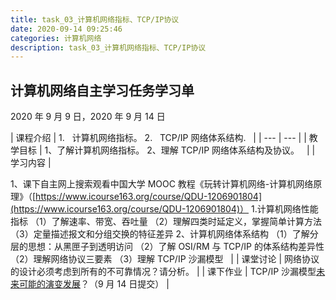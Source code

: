 ```yaml
---
title: task_03_计算机网络指标、TCP/IP协议
date: 2020-09-14 09:25:46
categories: 计算机网络
description: task_03_计算机网络指标、TCP/IP协议
---
```


## 计算机网络自主学习任务学习单

2020 年 9 月 9 日，2020 年 9 月 14 日

| 课程介绍 | 1.   计算机网络指标。
2.   TCP/IP 网络体系结构.
  |
| --- | --- |
| 教学目标 | 1、了解计算机网络指标。
2、理解 TCP/IP 网络体系结构及协议。
  |
| 学习内容 |

1、课下自主网上搜索观看中国大学 MOOC 教程《玩转计算机网络-计算机网络原理》（[https://www.icourse163.org/course/QDU-1206901804](https://www.icourse163.org/course/QDU-1206901804)） 1.计算机网络性能指标
（1）了解速率、带宽、吞吐量
（2）理解四类时延定义，掌握简单计算方法
（3）定量描述报文和分组交换的特征差异
2、计算机网络体系结构
（1）了解分层的思想：从黑匣子到透明访问
（2）了解 OSI/RM 与 TCP/IP 的体系结构差异性
（2）理解网络协议三要素
（3）理解 TCP/IP 沙漏模型
  |
| 课堂讨论 | 网络协议的设计必须考虑到所有的不可靠情况？请分析。 |
| 课下作业 | TCP/IP 沙漏模型[未来可能的演变发展]()？（9 月 14 日提交） |
